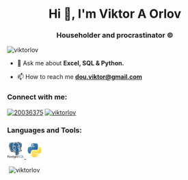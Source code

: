 <h1 align="center">Hi 👋, I'm Viktor A Orlov</h1>
<h3 align="center">Householder and procrastinator ©️</h3>

<p align="left"> <img src="https://komarev.com/ghpvc/?username=viktorlov&label=Profile%20views&color=0e75b6&style=flat" alt="viktorlov" /> </p>

- 💬 Ask me about **Excel, SQL & Python.**

- 📫 How to reach me **dou.viktor@gmail.com**

<h3 align="left">Connect with me:</h3>
<p align="left">
<a href="https://stackoverflow.com/users/20036375" target="blank"><img align="center" src="https://raw.githubusercontent.com/rahuldkjain/github-profile-readme-generator/master/src/images/icons/Social/stack-overflow.svg" alt="20036375" height="30" width="40" /></a>
<a href="https://kaggle.com/viktorlov" target="blank"><img align="center" src="https://raw.githubusercontent.com/rahuldkjain/github-profile-readme-generator/master/src/images/icons/Social/kaggle.svg" alt="viktorlov" height="30" width="40" /></a>
</p>

<h3 align="left">Languages and Tools:</h3>
<p align="left"> <a href="https://www.postgresql.org" target="_blank" rel="noreferrer"> <img src="https://raw.githubusercontent.com/devicons/devicon/master/icons/postgresql/postgresql-original-wordmark.svg" alt="postgresql" width="40" height="40"/> </a> <a href="https://www.python.org" target="_blank" rel="noreferrer"> <img src="https://raw.githubusercontent.com/devicons/devicon/master/icons/python/python-original.svg" alt="python" width="40" height="40"/> </a> </p>

<p>&nbsp;<img align="center" src="https://github-readme-stats.vercel.app/api?username=viktorlov&show_icons=true&locale=en" alt="viktorlov" /></p>

